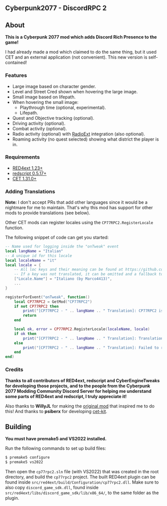 ## Cyberpunk2077 - DiscordRPC 2

## About

**This is a Cyberpunk 2077 mod which adds Discord Rich Presence to the game!**

I had already made a mod which claimed to do the same thing, but it used CET and an external application (not convenient).
This new version is self-contained!

### Features
- Large image based on character gender.
- Level and Street Cred shown when hovering the large image.
- Small image based on lifepath.
- When hovering the small image:
  - Playthrough time (optional, experimental).
  - Lifepath.
- Quest and Objective tracking (optional).
- Driving activity (optional).
- Combat activity (optional).
- Radio activity (optional) with [RadioExt](https://github.com/justarandomguyintheinternet/CP77_radioExt) integration (also optional).
- Roaming activity (no quest selected) showing what district the player is in.

### Requirements

- [RED4ext 1.23+](https://github.com/WopsS/RED4ext)
- [redscript 0.5.17+](https://github.com/jac3km4/redscript)
- [CET 1.31.0+](https://github.com/yamashi/CyberEngineTweaks)

### Adding Translations

**Note:** I don't accept PRs that add other languages since it would be a nightmare for me to maintain.
That's why this mod has support for other mods to provide translations (see below).

Other CET mods can register locales using the `CP77RPC2.RegisterLocale` function.

The following snippet of code can get you started:
```lua
-- Name used for logging inside the "onTweak" event
local langName = "Italian"
-- A unique id for this locale
local localeName = "it"
local locale = {
    -- All loc keys and their meaning can be found at https://github.com/Marco4413/CP77-DiscordRPC2/blob/master/src/cet/locales/en.lua
    -- If a key was not translated, it can be omitted and a fallback to English will be made.
    ["Locale.Name"] = "Italiano (by Marco4413)",
    ...
}

registerForEvent("onTweak", function()
    local CP77RPC2 = GetMod("CP77RPC2")
    if not CP77RPC2 then
        print("[CP77RPC2 - " .. langName .. " Translation]: CP77RPC2 is not installed.")
        return
    end

    local ok, error = CP77RPC2.RegisterLocale(localeName, locale)
    if ok then
        print("[CP77RPC2 - " .. langName .. " Translation]: Translation registered!")
    else
        print("[CP77RPC2 - " .. langName .. " Translation]: Failed to register translation: ", error)
    end
end)
```

### Credits

**Thanks to all contributors of RED4ext, redscript and CyberEngineTweaks for developing those projects, and to the
people from the Cyberpunk 2077 Modding Community Discord Server for helping me understand some parts
of RED4ext and redscript, I truly appreciate it!**

Also thanks to **WillyJL** for making the [original mod](https://github.com/Willy-JL/cp77-discord-rpc) that inspired me to do this!
And thanks to **psiberx** for developing [cet-kit](https://github.com/psiberx/cp2077-cet-kit).

## Building

**You must have premake5 and VS2022 installed.**

Run the following commands to set up build files:
```sh
$ premake5 configure
$ premake5 vs2022
```

Then open the `cp77rpc2.sln` file (with VS2022) that was created in the root directory,
and build the `cp77rpc2` project. The built RED4ext plugin can be found inside
`src/red4ext/build/Configuration/cp77rpc2.dll`. Make sure to also copy `discord_game_sdk.dll`,
found inside `src/red4ext/libs/discord_game_sdk/lib/x86_64/`, to the same folder as the plugin.
